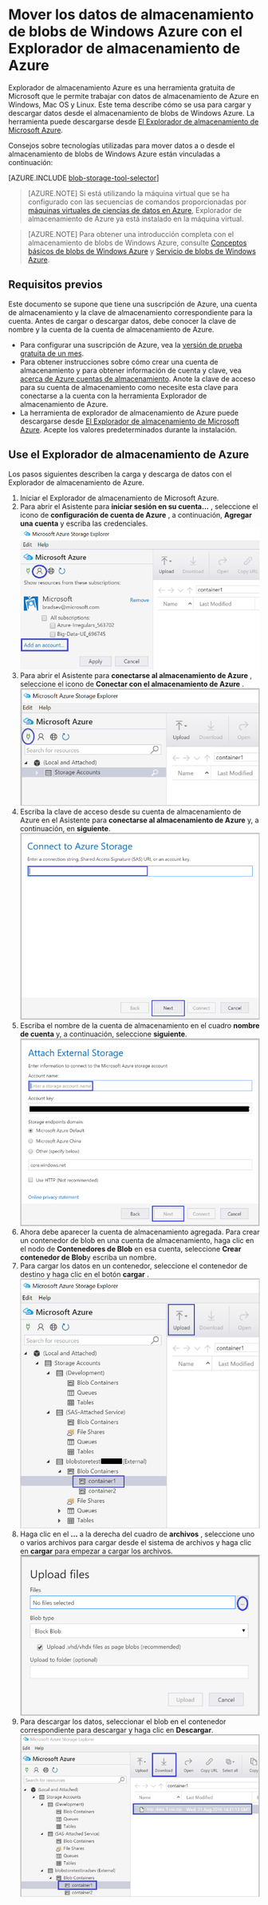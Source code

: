 <properties 
    pageTitle="Mover los datos de almacenamiento de blobs de Windows Azure con el Explorador de almacenamiento de Azure | Microsoft Azure" 
    description="Mover los datos de almacenamiento de blobs de Windows Azure con el Explorador de almacenamiento de Azure" 
    services="machine-learning,storage" 
    documentationCenter="" 
    authors="bradsev" 
    manager="jhubbard" 
    editor="cgronlun" />

<tags 
    ms.service="machine-learning" 
    ms.workload="data-services" 
    ms.tgt_pltfrm="na" 
    ms.devlang="na" 
    ms.topic="article" 
    ms.date="08/31/2016"
    ms.author="bradsev" />

# <a name="move-data-to-and-from-azure-blob-storage-using-azure-storage-explorer"></a>Mover los datos de almacenamiento de blobs de Windows Azure con el Explorador de almacenamiento de Azure

Explorador de almacenamiento Azure es una herramienta gratuita de Microsoft que le permite trabajar con datos de almacenamiento de Azure en Windows, Mac OS y Linux. Este tema describe cómo se usa para cargar y descargar datos desde el almacenamiento de blobs de Windows Azure. La herramienta puede descargarse desde [El Explorador de almacenamiento de Microsoft Azure](http://storageexplorer.com/).

Consejos sobre tecnologías utilizadas para mover datos a o desde el almacenamiento de blobs de Windows Azure están vinculadas a continuación:
 
[AZURE.INCLUDE [blob-storage-tool-selector](../../includes/machine-learning-blob-storage-tool-selector.md)]   

 
> [AZURE.NOTE] Si está utilizando la máquina virtual que se ha configurado con las secuencias de comandos proporcionadas por [máquinas virtuales de ciencias de datos en Azure](machine-learning-data-science-virtual-machines.md), Explorador de almacenamiento de Azure ya está instalado en la máquina virtual.
 
> [AZURE.NOTE] Para obtener una introducción completa con el almacenamiento de blobs de Windows Azure, consulte [Conceptos básicos de blobs de Windows Azure](../storage/storage-dotnet-how-to-use-blobs.md) y [Servicio de blobs de Windows Azure](https://msdn.microsoft.com/library/azure/dd179376.aspx).   

## <a name="prerequisites"></a>Requisitos previos

Este documento se supone que tiene una suscripción de Azure, una cuenta de almacenamiento y la clave de almacenamiento correspondiente para la cuenta. Antes de cargar o descargar datos, debe conocer la clave de nombre y la cuenta de la cuenta de almacenamiento de Azure. 

- Para configurar una suscripción de Azure, vea la [versión de prueba gratuita de un mes](https://azure.microsoft.com/pricing/free-trial/).
- Para obtener instrucciones sobre cómo crear una cuenta de almacenamiento y para obtener información de cuenta y clave, vea [acerca de Azure cuentas de almacenamiento](../storage/storage-create-storage-account.md). Anote la clave de acceso para su cuenta de almacenamiento como necesite esta clave para conectarse a la cuenta con la herramienta Explorador de almacenamiento de Azure.
- La herramienta de explorador de almacenamiento de Azure puede descargarse desde [El Explorador de almacenamiento de Microsoft Azure](http://storageexplorer.com/). Acepte los valores predeterminados durante la instalación.


<a id="explorer"></a>
## <a name="use-azure-storage-explorer"></a>Use el Explorador de almacenamiento de Azure 

Los pasos siguientes describen la carga y descarga de datos con el Explorador de almacenamiento de Azure. 

1.  Iniciar el Explorador de almacenamiento de Microsoft Azure.
2.  Para abrir el Asistente para **iniciar sesión en su cuenta...** , seleccione el icono de **configuración de cuenta de Azure** , a continuación, **Agregar una cuenta** y escriba las credenciales. ![](./media/machine-learning-data-science-move-data-to-azure-blob-using-azure-storage-explorer/add-an-azure-store-account.png)
3.  Para abrir el Asistente para **conectarse al almacenamiento de Azure** , seleccione el icono de **Conectar con el almacenamiento de Azure** . ![](./media/machine-learning-data-science-move-data-to-azure-blob-using-azure-storage-explorer/connect-to-azure-storage-1.png)
4. Escriba la clave de acceso desde su cuenta de almacenamiento de Azure en el Asistente para **conectarse al almacenamiento de Azure** y, a continuación, en **siguiente**. ![](./media/machine-learning-data-science-move-data-to-azure-blob-using-azure-storage-explorer/connect-to-azure-storage-2.png)
5. Escriba el nombre de la cuenta de almacenamiento en el cuadro **nombre de cuenta** y, a continuación, seleccione **siguiente**. ![](./media/machine-learning-data-science-move-data-to-azure-blob-using-azure-storage-explorer/attach-external-storage.png)
6. Ahora debe aparecer la cuenta de almacenamiento agregada. Para crear un contenedor de blob en una cuenta de almacenamiento, haga clic en el nodo de **Contenedores de Blob** en esa cuenta, seleccione **Crear contenedor de Blob**y escriba un nombre.
7. Para cargar los datos en un contenedor, seleccione el contenedor de destino y haga clic en el botón **cargar** .![](./media/machine-learning-data-science-move-data-to-azure-blob-using-azure-storage-explorer/storage-accounts.png)
8. Haga clic en el **...** a la derecha del cuadro de **archivos** , seleccione uno o varios archivos para cargar desde el sistema de archivos y haga clic en **cargar** para empezar a cargar los archivos.![](./media/machine-learning-data-science-move-data-to-azure-blob-using-azure-storage-explorer/upload-files-to-blob.png)
7. Para descargar los datos, seleccionar el blob en el contenedor correspondiente para descargar y haga clic en **Descargar**. ![](./media/machine-learning-data-science-move-data-to-azure-blob-using-azure-storage-explorer/download-files-from-blob.png)



